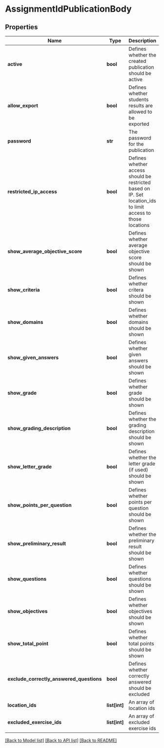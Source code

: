 # AssignmentIdPublicationBody

## Properties
Name | Type | Description | Notes
------------ | ------------- | ------------- | -------------
**active** | **bool** | Defines whether the created publication should be active | [optional] [default to True]
**allow_export** | **bool** | Defines whether students results are allowed to be exported | [optional] [default to False]
**password** | **str** | The password for the publication | [optional] [default to 'nil']
**restricted_ip_access** | **bool** | Defines whether access should be restricted based on IP. Set location_ids to limit access to those locations | [optional] [default to False]
**show_average_objective_score** | **bool** | Defines whether average objective score should be shown | [optional] [default to False]
**show_criteria** | **bool** | Defines whether critera should be shown | [optional] [default to True]
**show_domains** | **bool** | Defines whether domains should be shown | [optional] [default to False]
**show_given_answers** | **bool** | Defines whether given answers should be shown | [optional] [default to True]
**show_grade** | **bool** | Defines whether grade should be shown | [optional] [default to True]
**show_grading_description** | **bool** | Defines whether the grading description should be shown | [optional] [default to True]
**show_letter_grade** | **bool** | Defines whether the letter grade (if used) should be shown | [optional] [default to True]
**show_points_per_question** | **bool** | Defines whether points per question should be shown | [optional] [default to True]
**show_preliminary_result** | **bool** | Defines whether the preliminary result should be shown | [optional] [default to False]
**show_questions** | **bool** | Defines whether questions should be shown | [optional] [default to True]
**show_objectives** | **bool** | Defines whether objectives should be shown | [optional] [default to True]
**show_total_point** | **bool** | Defines whether total points should be shown | [optional] [default to True]
**exclude_correctly_answered_questions** | **bool** | Defines whether correctly answered should be excluded | [optional] [default to False]
**location_ids** | **list[int]** | An array of location ids  | [optional] 
**excluded_exercise_ids** | **list[int]** | An array of excluded exercise ids | [optional] 

[[Back to Model list]](../README.md#documentation-for-models) [[Back to API list]](../README.md#documentation-for-api-endpoints) [[Back to README]](../README.md)

